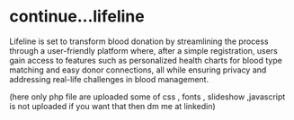 # continue...lifeline
Lifeline is set to transform blood donation by streamlining the process through a user-friendly platform where, after a simple registration, users gain access to features such as personalized health charts for blood type matching and easy donor connections, all while ensuring privacy and addressing real-life challenges in blood management.

(here only php file are uploaded some of css  , fonts , slideshow ,javascript  is not  uploaded  if  you want that then dm me at linkedin)
